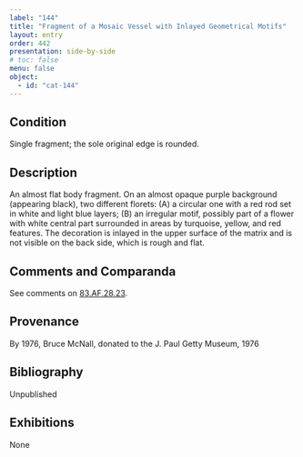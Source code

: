 ```yaml
---
label: "144"
title: "Fragment of a Mosaic Vessel with Inlayed Geometrical Motifs"
layout: entry
order: 442
presentation: side-by-side
# toc: false
menu: false
object:
  - id: "cat-144"
---
```


## Condition

Single fragment; the sole original edge is rounded.

## Description

An almost flat body fragment. On an almost opaque purple background (appearing black), two different florets: (A) a circular one with a red rod set in white and light blue layers; (B) an irregular motif, possibly part of a flower with white central part surrounded in areas by turquoise, yellow, and red features. The decoration is inlayed in the upper surface of the matrix and is not visible on the back side, which is rough and flat.

## Comments and Comparanda

See comments on [83.AF.28.23](#num).

## Provenance

By 1976, Bruce McNall, donated to the J. Paul Getty Museum, 1976

## Bibliography

Unpublished

## Exhibitions

None